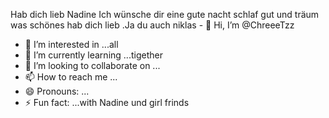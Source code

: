 Hab dich lieb Nadine  Ich wünsche dir eine gute nacht schlaf gut und träum was schönes hab dich lieb .Ja du auch niklas - 👋 Hi, I’m @ChreeeTzz
- 👀 I’m interested in ...all
- 🌱 I’m currently learning ...tigether 
- 💞️ I’m looking to collaborate on ...
- 📫 How to reach me ...
- 😄 Pronouns: ...
- ⚡ Fun fact: ...with Nadine und girl frinds  

<!---
ChreeeTzz/ChreeeTzz is a ✨ special ✨ repository because its `README.md` (this file) appears on your GitHub 
